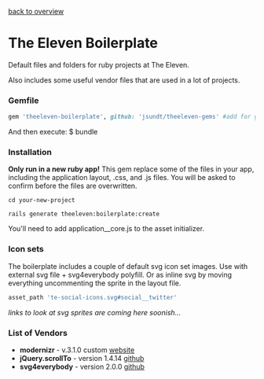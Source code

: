 [back to overview](../../../tree/feature/mark2)


# The Eleven Boilerplate
Default files and folders for ruby projects at The Eleven.

Also includes some useful vendor files that are used in a lot of projects.


### Gemfile

```ruby
gem 'theeleven-boilerplate', github: 'jsundt/theeleven-gems' #add for generator
```

And then execute: $ bundle


### Installation

**Only run in a new ruby app!**
This gem replace some of the files in your app, including the application layout, .css, and .js files. You will be asked to confirm before the files are overwritten.

```
cd your-new-project

rails generate theeleven:boilerplate:create
```

You'll need to add application__core.js to the asset initializer.


### Icon sets

The boilerplate includes a couple of default svg icon set images. Use with external svg file + svg4everybody polyfill. Or as inline svg by moving everything uncommenting the sprite in the layout file.

```ruby
asset_path 'te-social-icons.svg#social__twitter'
```

*links to look at svg sprites are coming here soonish...*


### List of Vendors

* **modernizr** - v.3.1.0 custom [website](https://modernizr.com/)
* **jQuery.scrollTo** - version 1.4.14 [github](https://github.com/flesler/jquery.scrollTo)
* **svg4everybody** - version 2.0.0 [github](https://github.com/jonathantneal/svg4everybody)
